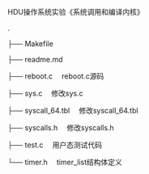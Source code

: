 HDU操作系统实验《系统调用和编译内核》

.

├── Makefile 

├── readme.md

├── reboot.c        &emsp;reboot.c源码

├── sys.c           &emsp;修改sys.c

├── syscall_64.tbl  &emsp;修改syscall_64.tbl

├── syscalls.h      &emsp;修改syscalls.h 

├── test.c          &emsp;用户态测试代码

└── timer.h         &emsp;timer_list结构体定义